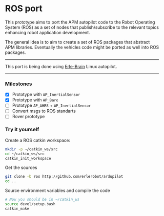 # ROS port

This prototype aims to port the APM autopilot code to the Robot Operating System (ROS) as a set of nodes that publish/subscribe to the relevant topics enhancing robot application development.

The general idea is to aim to create a set of ROS packages that abstract APM libraries. Eventually the vehicles code might be ported as well into ROS packages.

------

This port is being done using [Erle-Brain](https://erlerobotics.com/blog/product/erle-brain/) Linux autopilot.

-------

### Milestones

 - [x] Prototype with `AP_InertialSensor`
 - [x] Prototype with `AP_Baro`
 - [ ] Prototype `AP_AHRS` + `AP_InertialSensor`
 - [ ] Convert msgs to ROS standarts
 - [ ] Rover prototype

### Try it yourself

Create a ROS catkin workspace:
```bash
mkdir -p ~/catkin_ws/src
cd ~/catkin_ws/src
catkin_init_workspace
```

Get the sources
```bash
git clone -b ros http://github.com/erlerobot/ardupilot
cd ..
```

Source environment variables and compile the code
```bash
# Now you should be in ~/catkin_ws
source devel/setup.bash
catkin_make
```
